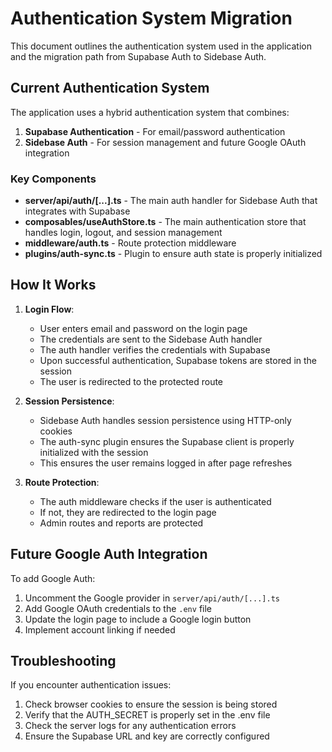 # Authentication System Migration

This document outlines the authentication system used in the application and the migration path from Supabase Auth to Sidebase Auth.

## Current Authentication System

The application uses a hybrid authentication system that combines:

1. **Supabase Authentication** - For email/password authentication
2. **Sidebase Auth** - For session management and future Google OAuth integration

### Key Components

- **server/api/auth/[...].ts** - The main auth handler for Sidebase Auth that integrates with Supabase
- **composables/useAuthStore.ts** - The main authentication store that handles login, logout, and session management
- **middleware/auth.ts** - Route protection middleware
- **plugins/auth-sync.ts** - Plugin to ensure auth state is properly initialized

## How It Works

1. **Login Flow**:
   - User enters email and password on the login page
   - The credentials are sent to the Sidebase Auth handler
   - The auth handler verifies the credentials with Supabase
   - Upon successful authentication, Supabase tokens are stored in the session
   - The user is redirected to the protected route

2. **Session Persistence**:
   - Sidebase Auth handles session persistence using HTTP-only cookies
   - The auth-sync plugin ensures the Supabase client is properly initialized with the session
   - This ensures the user remains logged in after page refreshes

3. **Route Protection**:
   - The auth middleware checks if the user is authenticated
   - If not, they are redirected to the login page
   - Admin routes and reports are protected

## Future Google Auth Integration

To add Google Auth:

1. Uncomment the Google provider in `server/api/auth/[...].ts`
2. Add Google OAuth credentials to the `.env` file
3. Update the login page to include a Google login button
4. Implement account linking if needed

## Troubleshooting

If you encounter authentication issues:

1. Check browser cookies to ensure the session is being stored
2. Verify that the AUTH_SECRET is properly set in the .env file
3. Check the server logs for any authentication errors
4. Ensure the Supabase URL and key are correctly configured
